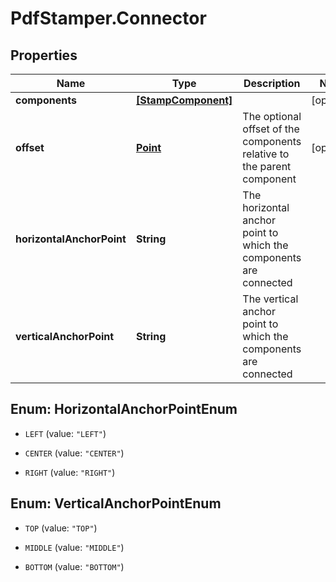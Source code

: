 # PdfStamper.Connector

## Properties
Name | Type | Description | Notes
------------ | ------------- | ------------- | -------------
**components** | [**[StampComponent]**](StampComponent.md) |  | [optional] 
**offset** | [**Point**](Point.md) | The optional offset of the components relative to the parent component | [optional] 
**horizontalAnchorPoint** | **String** | The horizontal anchor point to which the components are connected | 
**verticalAnchorPoint** | **String** | The vertical anchor point to which the components are connected | 


<a name="HorizontalAnchorPointEnum"></a>
## Enum: HorizontalAnchorPointEnum


* `LEFT` (value: `"LEFT"`)

* `CENTER` (value: `"CENTER"`)

* `RIGHT` (value: `"RIGHT"`)




<a name="VerticalAnchorPointEnum"></a>
## Enum: VerticalAnchorPointEnum


* `TOP` (value: `"TOP"`)

* `MIDDLE` (value: `"MIDDLE"`)

* `BOTTOM` (value: `"BOTTOM"`)




